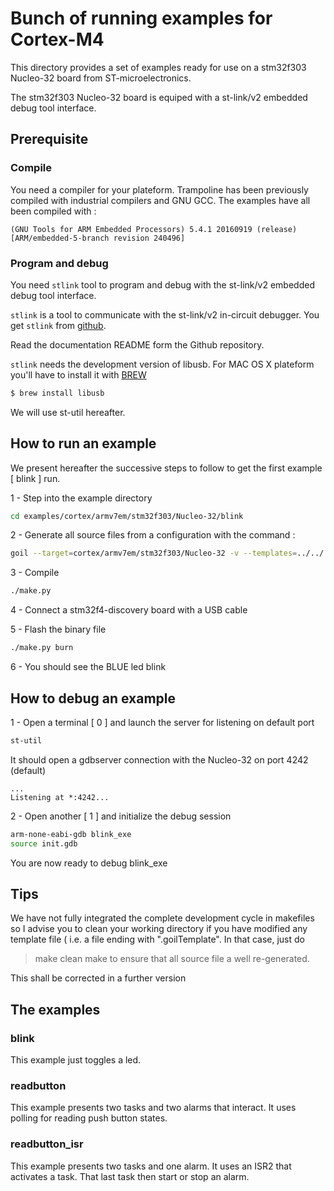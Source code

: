 # Bunch of running examples for Cortex-M4

This directory provides a set of examples ready for use on a 
stm32f303 Nucleo-32 board from ST-microelectronics.

The stm32f303 Nucleo-32 board is equiped with a st-link/v2 embedded debug tool interface.

## Prerequisite

### Compile

You need a compiler for your plateform.
Trampoline has been previously compiled with industrial compilers and GNU GCC.
The examples have all been compiled with :

```
(GNU Tools for ARM Embedded Processors) 5.4.1 20160919 (release) [ARM/embedded-5-branch revision 240496]
```

### Program and debug
 
You need `stlink` tool to program and debug with the st-link/v2 embedded debug tool interface.

`stlink` is a tool to communicate with the st-link/v2 in-circuit debugger.
You get `stlink` from [github](https://github.com/texane/stlink).

Read the documentation README form the Github repository.

`stlink` needs the development version of libusb.
For MAC OS X plateform you'll have to install it with [BREW](http://brew.sh)

```sh
$ brew install libusb
```

We will use st-util hereafter.

## How to run an example

We present hereafter the successive steps to follow to get the first example [ blink ] run.

1 - Step into the example directory

```sh
cd examples/cortex/armv7em/stm32f303/Nucleo-32/blink 
```

2 - Generate all source files from a configuration with the command :

```sh
goil --target=cortex/armv7em/stm32f303/Nucleo-32 -v --templates=../../../../../../goil/templates/ blink.oil
```

3 - Compile

```sh
./make.py
```

4 - Connect a stm32f4-discovery board with a USB cable

5 - Flash the binary file

```sh
./make.py burn 
```

6 - You should see the BLUE led blink 

## How to debug an example

1 - Open a terminal [ 0 ] and launch the server for listening on default port 

```sh
st-util
```
It should open a gdbserver connection with the Nucleo-32 on port 4242 (default)

```
...
Listening at *:4242...
```

2 - Open another [ 1 ] and initialize the debug session

```sh
arm-none-eabi-gdb blink_exe
source init.gdb
```

You are now ready to debug blink_exe

## Tips

We have not fully integrated the complete development cycle in makefiles so I advise you to clean your working directory 
if you have modified any template file ( i.e. a file ending with ".goilTemplate".
In that case, just do
> make clean
> make
to ensure that all source file a well re-generated.

This shall be corrected in a further version

## The examples

### blink

This example just toggles a led.

### readbutton

This example presents two tasks and two alarms that interact.
It uses polling for reading push button states.

### readbutton_isr

This example presents two tasks and one alarm.
It uses an ISR2 that activates a task. That last task then start or stop an alarm.
